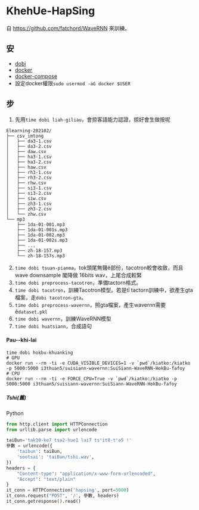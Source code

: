 # KhehUe-HapSing
自 https://github.com/fatchord/WaveRNN 來訓練。

## 安
- [dobi](https://github.com/dnephin/dobi)
- [docker](https://docs.docker.com/engine/installation/linux/docker-ce/ubuntu/)
- [docker-compose](https://docs.docker.com/compose/install/)
- 設定docker權限`sudo usermod -aG docker $USER`

## 步
1. 先用`time dobi liah-giliau`，會掠客語能力認證，掠好會生做按呢
```
Elearning-202102/
├── csv_imtong
│   ├── da3-1.csv
│   ├── da3-2.csv
│   ├── daw.csv
│   ├── ha3-1.csv
│   ├── ha3-2.csv
│   ├── haw.csv
│   ├── rh3-1.csv
│   ├── rh3-2.csv
│   ├── rhw.csv
│   ├── si3-1.csv
│   ├── si3-2.csv
│   ├── siw.csv
│   ├── zh3-1.csv
│   ├── zh3-2.csv
│   └── zhw.csv
└── mp3
    ├── 1da-01-001.mp3
    ├── 1da-01-001s.mp3
    ├── 1da-01-002.mp3
    ├── 1da-01-002s.mp3
    ├── ...
    ├── zh-18-157.mp3
    └── zh-18-157s.mp3
```
2. `time dobi tsuan-pianma`，tok頭尾無聲ê部份，tacotron較會收斂，而且wave downsample 閣降做 16bits wav，上尾合成較緊
3. `time dobi preprocess-tacotron`，準備tactorn格式。
4. `time dobi tacotron`，訓練Tacotron模型。若是tī tactorn訓練中，欲產生gta檔案，走`dobi tacotron-gta`。
5. `time dobi preprocess-wavernn`，照gta檔案，產生wavernn需要ê`dataset.pkl`
6. `time dobi wavernn`，訓練WaveRNN模型
7. `time dobi huatsiann`，合成語句

#### Pau--khi-lai
```
time dobi hokbu-khuanking
# GPU
docker run --rm -ti -e CUDA_VISIBLE_DEVICES=1 -v `pwd`/kiatko:/kiatko -p 5000:5000 i3thuan5/suisiann-wavernn:SuiSiann-WaveRNN-HokBu-fafoy
# CPU
docker run --rm -ti -e FORCE_CPU=True -v `pwd`/kiatko:/kiatko -p 5000:5000 i3thuan5/suisiann-wavernn:SuiSiann-WaveRNN-HokBu-fafoy
```

##### Tshi(舊)
Python
```python
from http.client import HTTPConnection
from urllib.parse import urlencode

taiBun='tak10-ke7 tsə2-hue1 lai7 tsʰit8-tʰə5 !'
參數 = urlencode({
    'taibun': taiBun,
    'sootsai': 'taiBun/tshi.wav',
})
headers = {
    "Content-type": "application/x-www-form-urlencoded",
    "Accept": "text/plain"
}
it_conn = HTTPConnection('hapsing', port=5000)
it_conn.request("POST", '/', 參數, headers)
it_conn.getresponse().read()
```
